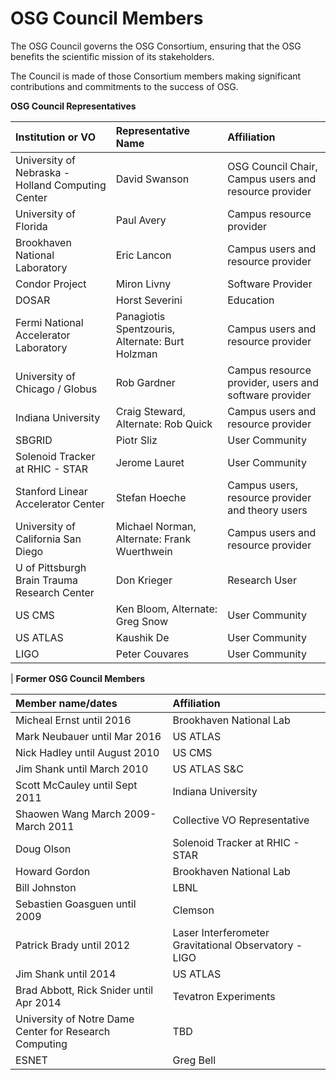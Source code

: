 OSG Council Members
===================

The OSG Council governs the OSG Consortium, ensuring that the OSG benefits the scientific mission of its stakeholders.

The Council is made of those Consortium members making significant contributions and commitments to the success of OSG.

**OSG Council Representatives**

| Institution or VO                                 | Representative Name                            | Affiliation                                           |
|:--------------------------------------------------|:-----------------------------------------------|:------------------------------------------------------|
| University of Nebraska - Holland Computing Center | David Swanson                                  | OSG Council Chair, Campus users and resource provider |
| University of Florida                             | Paul Avery                                     | Campus resource provider                              |
| Brookhaven National Laboratory                    | Eric Lancon                                    | Campus users and resource provider                    |
| Condor Project                                    | Miron Livny                                    | Software Provider                                     |
| DOSAR                                             | Horst Severini                                 | Education                                             |
| Fermi National Accelerator Laboratory             | Panagiotis Spentzouris, Alternate: Burt Holzman | Campus users and resource provider                    |
| University of Chicago / Globus                    | Rob Gardner                                    | Campus resource provider, users and software provider |
| Indiana University                                | Craig Steward, Alternate: Rob Quick            | Campus users and resource provider                    |
| SBGRID                                            | Piotr Sliz                                     | User Community                                        |
| Solenoid Tracker at RHIC - STAR                   | Jerome Lauret                                  | User Community                                        |
| Stanford Linear Accelerator Center                | Stefan Hoeche                                  | Campus users, resource provider and theory users      |
| University of California San Diego                | Michael Norman, Alternate: Frank Wuerthwein    | Campus users and resource provider                    |
| U of Pittsburgh Brain Trauma Research Center      | Don Krieger                                    | Research User                                         |
| US CMS                                            | Ken Bloom, Alternate: Greg Snow                | User Community                                        |
| US ATLAS                                          | Kaushik De                                     | User Community
| LIGO                                              | Peter Couvares                                 | User Community                               
|
**Former OSG Council Members**

| Member name/dates                                      | Affiliation                                           |
|:-------------------------------------------------------|:------------------------------------------------------|
| Micheal Ernst until 2016                               | Brookhaven National Lab                               |
| Mark Neubauer until Mar 2016                           | US ATLAS                                              |
| Nick Hadley until August 2010                          | US CMS                                                |
| Jim Shank until March 2010                             | US ATLAS S&C                                          |
| Scott McCauley until Sept 2011                         | Indiana University                                    |
| Shaowen Wang March 2009-March 2011                     | Collective VO Representative                          |
| Doug Olson                                             | Solenoid Tracker at RHIC - STAR                       |
| Howard Gordon                                          | Brookhaven National Lab                               |
| Bill Johnston                                          | LBNL                                                  |
| Sebastien Goasguen until 2009                          | Clemson                                               |
| Patrick Brady until 2012                               | Laser Interferometer Gravitational Observatory - LIGO |
| Jim Shank until 2014                                   | US ATLAS                                              |
| Brad Abbott, Rick Snider until Apr 2014                | Tevatron Experiments                                  |
| University of Notre Dame Center for Research Computing | TBD                                                   |
| ESNET                                                  | Greg Bell                                             |

